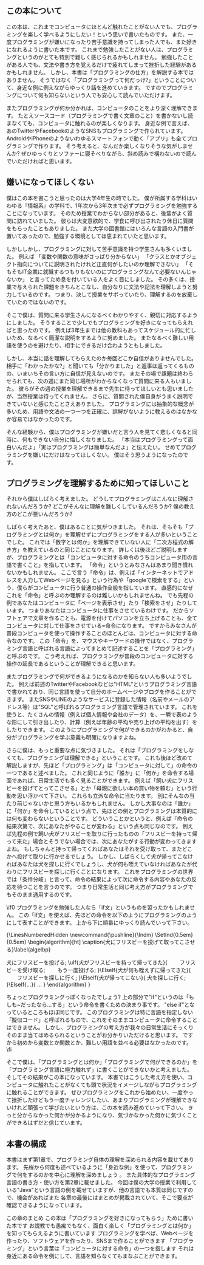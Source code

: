 ## この本について


この本は、これまでコンピュータにほとんど触れたことがない人でも、プログラミングを楽しく学べるようにしたい！という思いで書いたものです。
また、一度プログラミングが嫌いになったり苦手意識を持ってしまった人でも、また好きになれるように書いた本です。
これまで勉強したことがない人は、プログラミングというのがとても特別で難しく感じられるかもしれません。
勉強したことがある人でも、文法や書き方を覚えるだけで疲れてしまって挫折した経験があるかもしれません。
しかし、本書は「プログラミングの仕方」を解説する本ではありません。
そうではなく「プログラミングって何だっけ?」ということについて、身近な例に例えながらゆっくり話を進めていきます。
ですのでプログラミングについて何も知らないという人でも安心して読んでいただけます。


またプログラミングが何か分かれば、コンピュータのことをより深く理解できます。
たとえソースコード（プログラミングで書く文章のこと）を書かないし読まなくても、コンピュータに触れるのが楽しくなります。
身近な例で言えば、あのTwitterやFacebookのようなSNSもプログラミングで作られています。
AndroidやiPhoneのようないわゆるスマートフォンで動く「アプリ」も全てプログラミングで作ります。
そう考えると、なんだか楽しくなりそうな気がしませんか?
ぜひゆっくりとソファーに寝そべりながら、斜め読みで構わないので読んでいただければと思います。


## 嫌いになってほしくない

僕はこの本を書こうと思ったのは大学4年生の時でした。
僕が所属する学科はいわゆる『情報系』の学科で、1年次から3年次まで必ずプログラミングを勉強することになっています。
そのため授業でわからない部分があると、後輩がよく質問に訪れていました。
彼らは大変意欲的で、学食に呼び出されたり休日に質問をもらったこともありました。
また大学の図書館にはいろんな言語の入門書が置いてあったので、勉強する環境としては恵まれていたと思います。


しかししかし、プログラミングに対して苦手意識を持つ学生さんも多くいました。
例えば
「変数や関数の意味がさっぱり分からない」
「クラスとかオブジェクト指向についてに説明されたけれど正直何がしたいのか理解できない」
「そもそもIT企業に就職するつもりもないのにプログラミングなんて必要ないんじゃないか」
と言ってため息を付いている人をよく目にしました。
その多くは、授業で与えられた課題をきちんとこなし、自分なりに文法や記法を理解しようと努力しているのです。
つまり、決して授業をサボっていたり、理解するのを放棄していたのではないのです。


そこで僕は、質問に来る学生さんになるべくわかりやすく、親切に対応するようにしました。
そうすることで少しでもプログラミングを好きになってもらえればと思ったのです。
例えば3年生までは他の教科もあってスケジュール的に忙しいため、なるべく簡潔な説明をするように努めました。
またなるべく難しい用語を使うのを避けたり、相手にできるだけ合わようともしました。


しかし、本当に話を理解してもらえたのか毎回どこか自信がありませんでした。
相手に「わかったかな?」と聞いても「分かりました」と返事は返ってくるものの、いまいちその言い方に自信が見えないのです。
またその場で課題は終わらせられても、次の週にまた同じ場所がわからなくなって質問に来る人もいました。
彼らがその週の授業を理解できるまで先生に待ってほしいとも思いましたが、当然授業は待ってくれません。
さらに、質問された僕自身がうまく説明できていないと感じたことさえありました。
プログラミングには抽象的な概念が多いため、用語や文法の一つ一つを正確に、誤解がないように教えるのはなかなか容易ではなかったのです。


そんな経験から、僕はプログラミングが嫌いだと言う人を見てく悲しくなると同時に、何もできない自分に悔しくなりました。
「本当はプログラミングって面白いんだよ」「実はプログラミングは簡単なんだよ」と伝えたい。
せめてプログラミングを嫌いにだけはなってほしくない。
僕はそう思うようになったのです。


## プログラミングを理解するために知ってほしいこと

それから僕はしばらく考えました。
どうしてプログラミングはこんなに理解されないんだろうか?
どこがそんなに理解を難しくしているんだろうか?
僕の教え方のどこが悪いんだろうか?


しばらく考えたあと、僕はあることに気がつきました。
それは、そもそも「プログラミングとは何か」を理解せずにプログラミングをする人が多いということでした。
これでは「数字とは何か」を理解できていない人に「二次方程式の解き方」を教えているのと同じことになります。
詳しくは後ほどご説明しますが、プログラミングとは「コンピュータに対する命令のうちコンピュータ用の言語で書くこと」を指しています。
「命令」というとみなさんはあまり聞き慣れないかもしれません。
ここで言う「命令」は、例えば「インターネットでアドレスを入力してWebページを見る」という行為や「googleで検索をする」という、僕らがコンピュータに行う普通の操作全般を指しています。
直感的になぜこれを「命令」と呼ぶのか理解するのは難しいかもしれませんね。
でも先程の例であなたはコンピュータに「ページを表示させ」たり「検索をさせ」たりしています。
つまりあなたはコンピュータに仕事をさせているわけです。
だからソフトェアで文章を作ることも、電源を付けてパソコンを立ち上げることも、全てコンピュータに対して仕事をさせている=命令になります。
ですからみなさんが普段コンピュータを使って操作することのほとんどは、コンピュータに対する命令なのです。
この「命令」を、マウスやキーワードの操作ではなく、プログラミング言語と呼ばれる言語によってまとめて記述することを「プログラミング」と呼ぶのです。
こう考えれば、プログラミングが普段のコンピュータに対する操作の延長であるということが理解できると思います。


またプログラミングで何ができるようになるのかを知らない人も多いようでした。
例えば前述のTwitterやFacebookなどは"HTML"というプログラミング言語で書かれており、同じ言語を使って自分のホームページやブログを作ることができます。
またSNSやLINEのようなサービスに登録した情報（名前やメールのアドレス等）は"SQL"と呼ばれるプログラミング言語で管理されています。
これを使うと、たくさんの情報（例えば個人情報や会社のデータ）を、一瞬で表のような形にして引き出したり、計算（例えば年齢の平均や売り上げの平均を出す）をしたりできます。
このようにプログラミングで何ができるのかがわかると、自分がプログラミングを学ぶ意義も明確になりますよね。


さらに僕は、もっと重要な点に気づきました。
それは「プログラミングをしなくても、プログラミングは理解できる」ということです。
これも後ほど改めて解説しますが、先ほど「プログラミング」は「コンピュータに対して」の命令の一つであると述べました。
これと同じように「誰か」に「何か」を命令する場面であれば、日常生活でも多く見ることができます。
例えば「飼い犬にフリスビーを投げてとってこさせる」とか「母親に欲しい本の買い物を頼む」という行動を思い浮かべて下さい。
これらも立派な命令に当たります。
別にそんなの当たり前じゃないかと思う方もいるかもしれません。
しかし大事なのは「誰か」に「何か」を命令しているという点で、先ほどの例とプログラミングは本質的には何も変わらないということです。
どういうことかというと、例えば『命令の結果次第で、次にあなたがやることが変わる」という点も同じなのです。
例えば先程の例で飼い犬がフリスビーを取りに行ったものの「フリスビーを持って帰って来た」場合とそうでない場合では、次にあなたがする行動が変わってきますよね。
もしちゃんと持って帰ってくればあなたはそれを受け取って、またどこかへ投げて取りに行かせるでしょう。
しかし、しばらくして犬が帰ってこなければあなたは犬を探しに行くでしょうし、犬が何も咥えていなければあなたが代わりにフリスビーを探しに行くことになります。
これをプログラミングの世界では「条件分岐」と言って、命令の結果によって次に命令する内容やあなたの反応を待つことを言うのです。
つまり日常生活と同じ考え方がプログラミングでもそのまま通用するのです。

\if0
プログラミングを勉強した人なら「if文」というものを習ったかもしれません。
この「if文」を使えば、先ほどの命令を以下のようにプログラミングのようにして表すことができます。
上から下に順番にゆっくり読んでいって下さい。

{\LinesNumberedHidden
\newcommand{\pushline}{\Indm}
\SetInd{0.5em}{0.5em}
\begin{algorithm}[ht]
\caption{犬にフリスビーを投げて取ってこさせる}\label{algelbp}

犬にフリスビーを投げる\;
\uIf{犬がフリスビーを持って帰ってきた}{
　　フリスビーを受け取る\;
　　もう一度投げる\;
}\ElseIf{犬が何も咥えずに帰ってきた}{
　　フリスビーを探しに行く\;
}\ElseIf{犬が帰ってこない}{
  犬を探しに行く\;
}\ElseIf{...}{
  ...
}
\end{algorithm}
}

ちょっとプログラミングっぽくなったでしょう?
上の部分で"if"というのは「もしも~だったなら…する」という命令を書くための決まり事です。
"else if"となっているところもほぼ同じです。
このプログラミングは特に言語を指定しない「擬似コード」と呼ばれるもので、これをそのままコンピュータに命令することはできません。
しかし、プログラミングの考え方が我々の日常生活にそっくりそのまま当てはめるられるということがお分かりいただけると思います。
ですから初めから変数とか関数とか、難しい用語を並べる必要はなかったのです。
\fi

そこで僕は、「プログラミングとは何か」「プログラミングで何ができるのか」を「プログラミング言語に極力触れず」に書くことができないかと考えました。
そしてその結果がこの本になっています。
本書ではこうした考え方を使い、コンピュータに触れたことがなくても頭で状況をイメージしながらプログラミングに触れることができます。
ぜひプログラミングをこれから始めたい、一度やって挫折したけどもう一度チャレンジしたい、あまりプログラミングが理解できないけれど頑張って学びたいという方は、この本を読み進めていって下さい。
きっと分からなかった何かが分かるようになり、気づかなかった何かに気づくことができるはずだと信じています。

## 本書の構成

本書はまず第1章で、プログラミング自体の理解を深められる内容を載せてあります。
先程から何度も述べているように「身近な例」を使って、プログラミングで何をするのかを中心に理解を深めましょう
。
また具体的なプログラミング言語の書き方・使い方を第2章に載せました。
今回は僕の大学の授業で利用している"Java"という言語の例を載せていますが、他の言語でも本質は同じですので、機会があればまた
各章の最後にはまとめが掲載されていて、そこで要点が確認できるようになっています。

この章のまとめ
この本は「プログラミングを好きになってもらう」ために書いた本です
お説教でも愚痴でもなく、面白く楽しく「プログラミングとは何か」を知ってもらえるように書いています
プログラミングを学べば、Webページを作ったり、ソフトウェアを作ったり、SNSまで作ることができます
「プログラミング」という言葉は「コンピュータに対する命令」の一つを指します
それは身近にある命令を例にして、言語を知らなくてもまなぶことができます。